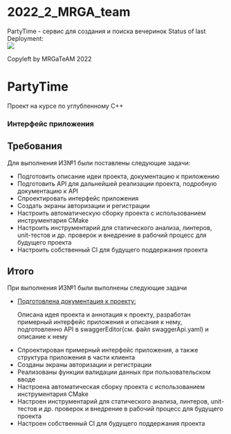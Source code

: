 # 2022_2_MRGA_team
PartyTime - сервис для создания и поиска вечеринок
Status of last Deployment: <br>
<img src="https://github.com/cpp-park-vk-education/2022_2_MRGA_team/workflows/client/badge.svg?branch=develop"><br>

Copyleft by MRGaTeAM 2022


<div class="app">
    <h1 class="app__name">PartyTime</h1>
    <p class="app__descr">Проект на курсе по углубленному C++</p>
</div>


### Интерфейс приложения
<section class="requirements">
    <h2 class="requirements__header">Требования</h2>
    <p class="requirements__description">Для выполнения ИЗ№1 были поставлены следующие задачи:</p>
    <ul class="requirements__list list">
        <li class="list__item item">Подготовить описание идеи проекта, документацию к приложению </li>
        <li class="list__item item">Подготовить API для дальнейшей реализации проекта, подробную документацию к API</li>
        <li class="list__item item">Спроектировать интерфейс приложения</li>
        <li class="list__item item">Создать экраны авторизации и регистрации</li>
        <li class="list__item item">Настроить автоматическую сборку проекта с использованием инструментария CMake</li>
        <li class="list__item item">Настроить инструментарий для статического анализа, линтеров, unit-тестов и др. проверок и внедрение в рабочий процесс для будущего проекта</li>
        <li class="list__item item">Настроить собственный CI для будущего поддержания проекта</li>
    <ul>
</section>

<section class="results">
    <h2 class="results__header">Итого</h2>
    <p class="results__description">При выполнения ИЗ№1 были выполнены следующие задачи</p>
    <ul class="results__list list">
        <li class="list__item item">
        <a href="https://docs.google.com/document/d/1uMyW275ESjmtihpCn1yyfGCaKmubLG53Cud8IsXSRYk/edit#heading=h.fq483mxmz760" class="item__title" target="Official documentation">Подготовлена документация к проекту:</a>
        <p class="item__description">Описана идея проекта и аннотация к проекту, разработан примерный интерфейс приложения и описания к нему, подготовленно API в swaggerEditor(см. файл swaggerApi.yaml) и описание к нему</p>
        </li>
        <li class="list__item item">Спроектирован примерный интерфейс приложения, а также структура приложения в части клиента</li>
        <li class="list__item item">Созданы экраны авторизации и регистрации</li>
        <li class="list__item item">Реализованы функции валидации данных при пользовательском вводе</li>
        <li class="list__item item">Настроена автоматическая сборку проекта с использованием инструментария CMake</li>
        <li class="list__item item">Настроен инструментарий для статического анализа, линтеров, unit-тестов и др. проверок и внедрение в рабочий процесс для будущего проекта</li>
        <li class="list__item item">Настроен собственный CI для будущего поддержания проекта</li>
    <ul>
</section>
